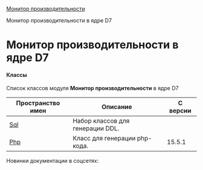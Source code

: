 [Монитор производительности](/api_help/perfmon/index.php)

Монитор производительности в ядре D7

Монитор производительности в ядре D7
====================================

#### Классы

Список классов модуля **Монитор производительности** в ядре D7

| Пространство имен | Описание | С версии |
| --- | --- | --- |
| [Sql](https://dev.1c-bitrix.ru/api_d7/bitrix/perfmon/sql/index.php) | Набор классов для генерации DDL. |  |
| [Php](https://dev.1c-bitrix.ru/api_d7/bitrix/perfmon/php/index.php) | Класс для генерации php-кода. | 15.5.1 |

Новинки документации в соцсетях: